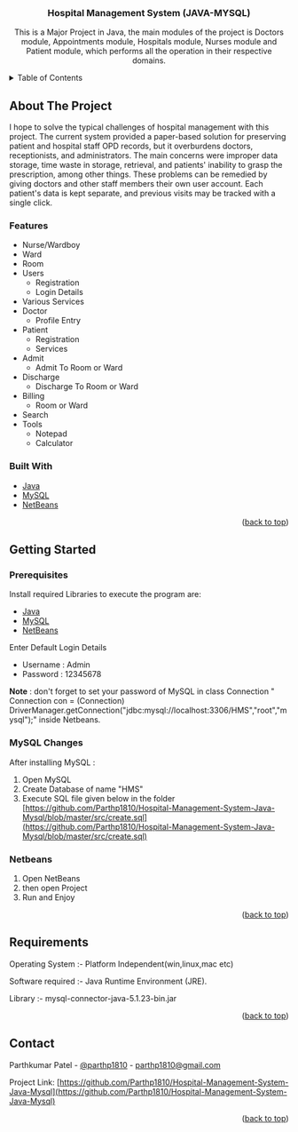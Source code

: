 <div id="top"></div>

<br />
<div align="center">
  
<h3 align="center">Hospital Management System (JAVA-MYSQL)</h3>

  <p align="center">
    This is a Major Project in Java, the main modules of the project is Doctors module, Appointments module, Hospitals module, Nurses module and Patient module, which performs all the operation in their respective domains.
  </p>
</div>



<!-- TABLE OF CONTENTS -->
<details>
  <summary>Table of Contents</summary>
  <ol>
    <li>
      <a href="#about-the-project">About The Project</a>
      <ul>
		<li><a href="#features">Features</a></li>
        <li><a href="#built-with">Built With</a></li>
      </ul>
    </li>
    <li>
      <a href="#getting-started">Getting Started</a>
      <ul>
        <li><a href="#prerequisites">Prerequisites</a></li>
        <li><a href="#mysql-changes">MySQL Changes</a></li>
		<li><a href="#netbeans">Netbeans</a></li>
      </ul>
    </li>
    <li><a href="#requirements">Requirements</a></li>
    <li><a href="#contact">Contact</a></li>
  </ol>
</details>



<!-- ABOUT THE PROJECT -->
## About The Project

I hope to solve the typical challenges of hospital management with this project. The current system provided a paper-based solution for preserving patient and hospital staff OPD records, but it overburdens doctors, receptionists, and administrators. The main concerns were improper data storage, time waste in storage, retrieval, and patients' inability to grasp the prescription, among other things. These problems can be remedied by giving doctors and other staff members their own user account. Each patient's data is kept separate, and previous visits may be tracked with a single click.
	
### Features

* Nurse/Wardboy
* Ward
* Room
* Users
	- Registration
	- Login Details
* Various Services
* Doctor
	- Profile Entry
* Patient
	- Registration
	- Services
* Admit
	- Admit To Room or Ward
* Discharge
	- Discharge To Room or Ward
* Billing
	- Room or Ward
* Search
* Tools
	- Notepad
	- Calculator


### Built With

* [Java](https://www.java.com/)
* [MySQL](https://www.mysql.com/)
* [NetBeans](https://netbeans.apache.org/)

<p align="right">(<a href="#top">back to top</a>)</p>


<!-- GETTING STARTED -->
## Getting Started

### Prerequisites

Install required Libraries to execute the program are:
* [Java](https://www.java.com/)
* [MySQL](https://www.mysql.com/)
* [NetBeans](https://netbeans.apache.org/)

Enter Default Login Details
* Username : Admin
* Password : 12345678

**Note** : don't forget to set your password of MySQL in class Connection " Connection con = (Connection) DriverManager.getConnection("jdbc:mysql://localhost:3306/HMS","root","mysql");" inside Netbeans.

### MySQL Changes 

After installing MySQL :
1. Open MySQL
2. Create Database of name "HMS"
3. Execute SQL file given below in the folder
   [https://github.com/Parthp1810/Hospital-Management-System-Java-Mysql/blob/master/src/create.sql](https://github.com/Parthp1810/Hospital-Management-System-Java-Mysql/blob/master/src/create.sql)

### Netbeans 

1. Open NetBeans
2. then open Project
3. Run and Enjoy
   
<p align="right">(<a href="#top">back to top</a>)</p>



<!-- Requirements EXAMPLES -->
## Requirements

Operating System :- Platform Independent(win,linux,mac etc)

Software required :- Java Runtime Environment (JRE).

Library :- mysql-connector-java-5.1.23-bin.jar

<p align="right">(<a href="#top">back to top</a>)</p>


<!-- CONTACT -->
## Contact

Parthkumar Patel - [@parthp1810](https://www.linkedin.com/in/parthp1810/) - parthp1810@gmail.com

Project Link: [https://github.com/Parthp1810/Hospital-Management-System-Java-Mysql](https://github.com/Parthp1810/Hospital-Management-System-Java-Mysql)

<p align="right">(<a href="#top">back to top</a>)</p>

